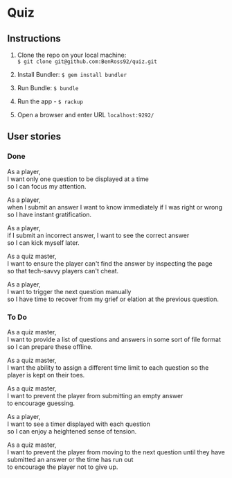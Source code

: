 # Quiz

## Instructions

1. Clone the repo on your local machine:  
`$ git clone git@github.com:BenRoss92/quiz.git`

2. Install Bundler: `$ gem install bundler`

3. Run Bundle: `$ bundle`

4. Run the app - `$ rackup`

5. Open a browser and enter URL `localhost:9292/`

## User stories

### Done

As a player,  
I want only one question to be displayed at a time  
so I can focus my attention.

As a player,  
when I submit an answer I want to know immediately if I was right or wrong  
so I have instant gratification.

As a player,  
if I submit an incorrect answer, I want to see the correct answer  
so I can kick myself later.

As a quiz master,  
I want to ensure the player can't find the answer by inspecting the page  
so that tech-savvy players can't cheat.

As a player,  
I want to trigger the next question manually  
so I have time to recover from my grief or elation at the previous question.

### To Do

As a quiz master,  
I want to provide a list of questions and answers in some sort of file format  
so I can prepare these offline.

As a quiz master,  
I want the ability to assign a different time limit to each question
so the player is kept on their toes.

As a quiz master,  
I want to prevent the player from submitting an empty answer  
to encourage guessing.

As a player,  
I want to see a timer displayed with each question  
so I can enjoy a heightened sense of tension.

As a quiz master,  
I want to prevent the player from moving to the next question until they have   submitted an answer or the time has run out  
to encourage the player not to give up.
